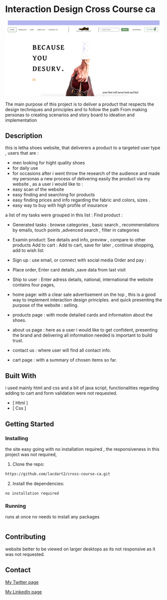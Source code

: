 # Interaction Design Cross Course ca

![](images/interaction-design-homepage-screenshot.png)

The main purpose of this project is to deliver a product that respects the design techniques and principles and to follow the path
From making personas to creating scenarios and story board to ideation and implementation

## Description

this is letha shoes website, that deliverers a product to a targeted user type , users that are :

- men looking for hight quality shoes
- for daily use
- for occasions
  after i went throw the research of the audience and made my personas
  a new process of delivering easily the product via my website ,
  as a user i would like to :
- easy scan of the website
- easy finding and searching for products
- easy finding prices and info regarding the fabric and colors, sizes .
- easy way to buy with high profile of insurance

a list of my tasks were grouped in this list :
Find product :

- Generated tasks : browse categories , basic search , recommendations by emails, touch points ,advenced search , filter in categories
- Examin product:
  See details and info, preview , compare to other products Add to cart :
  Add to cart, save for later , continue shopping, add to wish list
- Sign up :
  use email, or connect with social media
  Order and pay :
- Place order, Enter card details ,save data from last visit
- Ship to user :
  Enter adress details, national, international
  the website contains four pages,

- home page: with a clear sale advertisement on the top , this is a good way to implement interaction design principles. and quick presenting the purpose of the website : selling.
- products page : with mode detailed cards and information about the shoes.
- about us page : here as a user i would like to get confident, presenting the brand and delivering all information needed is important to build trust.
- contact us : where user will find all contact info.
- cart page : with a summary of chosen items so far.

## Built With

i used mainly html and css and a bit of java script, functionalities regarding adding to cart and form validation were not requested.

- [ Html ]
- [ Css ]

## Getting Started

### Installing

the site easy going with no installation required , the responsiveness in this project was not required,

1. Clone the repo:

```bash
https://github.com/lacdart2/cross-course-ca.git
```

2. Install the dependencies:

```
no installation required
```

### Running

runs at once no needs to install any packages

```bash

```

## Contributing

website better to be viewed on larger desktops as its not responsive as it was not requested.

## Contact

[My Twitter page](https://twitter.com/LakhdarKader)

[My LinkedIn page](https://www.linkedin.com/in/lakhdar-hafsi-24b31060/)
